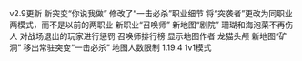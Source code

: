 v2.9更新
新突变“你说我做”
修改了“一击必杀”职业细节
将“突袭者”更改为同职业两模式，而不是以前的两职业
新职业“召唤师”
新地图“剧院”
珊瑚和海泡菜不再伤人
对战场退出的玩家进行惩罚
召唤师排行榜
显示地图作者
龙猫头颅
新地图“矿洞”
移出常驻突变“一击必杀”
地图人数限制
1.19.4
1v1模式